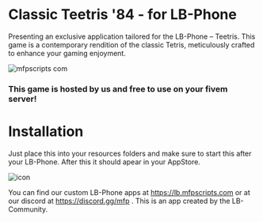 # Classic Teetris '84 - for LB-Phone
Presenting an exclusive application tailored for the LB-Phone – Teetris.
This game is a contemporary rendition of the classic Tetris, meticulously crafted to enhance your gaming enjoyment.

![mfpscripts com](https://github.com/maxifaxipaxi-new/mfp_lb-teetris/assets/115405418/9c4261ea-19e0-46d8-99df-d6f93294d095)
### This game is hosted by us and free to use on your fivem server!

# Installation
Just place this into your resources folders and make sure to start this after your LB-Phone.
After this it should apear in your AppStore.

![icon](https://github.com/maxifaxipaxi-new/mfp_lb-teetris/assets/115405418/2986f4a3-3d02-48fc-b569-6e4024f89b0b)

You can find our custom LB-Phone apps at https://lb.mfpscripts.com or at our discord at https://discord.gg/mfp .
This is an app created by the LB-Community.
